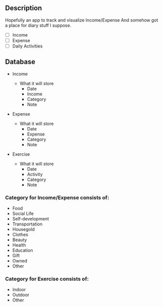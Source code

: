 ## Description

Hopefully an app to track and visualize Income/Expense
And somehow got a place for diary stuff I suppose.

- [ ] Income
- [ ] Expense
- [ ] Daily Activities

## Database

* Income
  - What it will store
    - Date
    - Income
    - Category
    - Note

* Expense
  - What it will store
    - Date
    - Expense
    - Category
    - Note

* Exercise
  - What it will store
    - Date
    - Activity
    - Category
    - Note

### Category for Income/Expense consists of:

- Food
- Social Life
- Self-development
- Transportation
- Housegold
- Clothes
- Beauty
- Health
- Education
- Gift
- Owned
- Other

### Category for Exercise consists of:

- Indoor
- Outdoor
- Other
